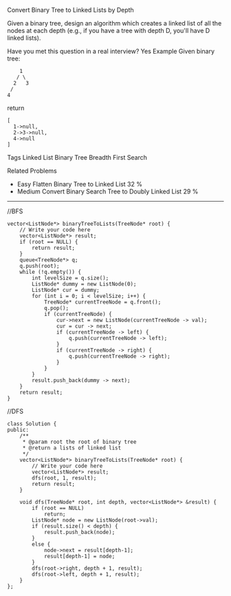 Convert Binary Tree to Linked Lists by Depth 

Given a binary tree, design an algorithm which creates a linked list of all the nodes at each depth (e.g., if you have a tree with depth D, you'll have D linked lists).

Have you met this question in a real interview? Yes
Example
Given binary tree:

	    1
	   / \
	  2   3
	 /
	4
return

	[
	  1->null,
	  2->3->null,
	  4->null
	]
Tags 
Linked List Binary Tree Breadth First Search

Related Problems 

- Easy Flatten Binary Tree to Linked List 32 %
- Medium Convert Binary Search Tree to Doubly Linked List 29 %

----------
//BFS

	vector<ListNode*> binaryTreeToLists(TreeNode* root) {
	    // Write your code here
	    vector<ListNode*> result;
	    if (root == NULL) {
	        return result;
	    }
	    queue<TreeNode*> q;
	    q.push(root);
	    while (!q.empty()) {
	        int levelSize = q.size();
	        ListNode* dummy = new ListNode(0);
	        ListNode* cur = dummy;
	        for (int i = 0; i < levelSize; i++) {
	            TreeNode* currentTreeNode = q.front();
	            q.pop();
	            if (currentTreeNode) {
	                cur->next = new ListNode(currentTreeNode -> val);
	                cur = cur -> next;
	                if (currentTreeNode -> left) {
	                    q.push(currentTreeNode -> left);
	                }
	                if (currentTreeNode -> right) {
	                    q.push(currentTreeNode -> right);
	                }
	            }
	        }
	        result.push_back(dummy -> next);
	    }
	    return result;
	}
//DFS

	class Solution {
	public:
	    /**
	     * @param root the root of binary tree
	     * @return a lists of linked list
	     */
	    vector<ListNode*> binaryTreeToLists(TreeNode* root) {
	        // Write your code here
	        vector<ListNode*> result;
	        dfs(root, 1, result);
	        return result;
	    }
	
	    void dfs(TreeNode* root, int depth, vector<ListNode*> &result) {
	        if (root == NULL)
	            return;
	        ListNode* node = new ListNode(root->val);
	        if (result.size() < depth) {
	            result.push_back(node);
	        }
	        else {
	            node->next = result[depth-1];
	            result[depth-1] = node;
	        }
	        dfs(root->right, depth + 1, result);
	        dfs(root->left, depth + 1, result);
	    }
	};